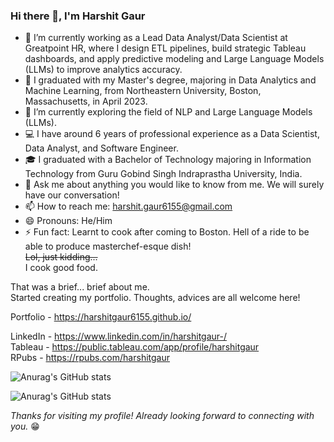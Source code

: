 ### Hi there 👋, I'm Harshit Gaur

- :briefcase: I’m currently working as a Lead Data Analyst/Data Scientist at Greatpoint HR, where I design ETL pipelines, build strategic Tableau dashboards, and apply predictive modeling and Large Language Models (LLMs) to improve analytics accuracy.
- :school: I graduated with my Master's degree, majoring in Data Analytics and Machine Learning, from Northeastern University, Boston, Massachusetts, in April 2023.
- 🌱 I’m currently exploring the field of NLP and Large Language Models (LLMs).
- :computer: I have around 6 years of professional experience as a Data Scientist, Data Analyst, and Software Engineer.
- :mortar_board: I graduated with a Bachelor of Technology majoring in Information Technology from Guru Gobind Singh Indraprastha University, India.
- 💬 Ask me about anything you would like to know from me. We will surely have our conversation!
- 📫 How to reach me: harshit.gaur6155@gmail.com
- 😄 Pronouns: He/Him
- ⚡ Fun fact: Learnt to cook after coming to Boston. Hell of a ride to be able to produce masterchef-esque dish! 
              </br>~~Lol, just kidding...~~ 
              </br>I cook good food. 

That was a brief... brief about me. </br>
Started creating my portfolio. Thoughts, advices are all welcome here!

Portfolio - https://harshitgaur6155.github.io/ </br>

LinkedIn - https://www.linkedin.com/in/harshitgaur-/ </br>
Tableau - https://public.tableau.com/app/profile/harshitgaur </br>
RPubs - https://rpubs.com/harshitgaur </br>

![Anurag's GitHub stats](https://github-readme-stats.vercel.app/api?username=harshitgaur6155&show_icons=true&theme=radical)

![Anurag's GitHub stats](https://github-readme-stats.vercel.app/api/top-langs/?username=harshitgaur6155)


*_Thanks for visiting my profile! Already looking forward to connecting with you._* :grin:
